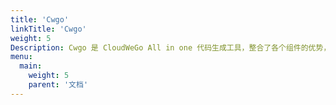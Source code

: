 ```yaml
---
title: 'Cwgo'
linkTitle: 'Cwgo'
weight: 5
Description: Cwgo 是 CloudWeGo All in one 代码生成工具，整合了各个组件的优势，以提高开发者的体验。
menu:
  main:
    weight: 5
    parent: '文档'
---
```

